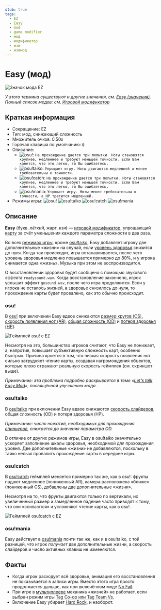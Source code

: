 ```yaml
---
stub: true
tags:
  - EZ
  - Easy
  - mod
  - game modifier
  - мод
  - модификатор
  - изи
  - изимод
---
```


# Easy (мод)

![Значок мода EZ](/wiki/shared/mods/EZ.png "Значок мода Easy (EZ)")

*У этого термина существуют и другие значения, см. [Easy (значения)](/wiki/Disambiguation/Easy).*\
*Полный список модов: см. [Игровой модификатор](/wiki/Gameplay/Game_modifier)*

## Краткая информация

- Сокращение: EZ
- Тип: мод, снижающий сложность
- Множитель очков: 0.50x
- Горячая клавиша по умолчанию: `Q`
- Описание:
  - ![][osu!]: `На прохождение дается три попытки. Ноты становятся крупнее, медленнее и требуют меньшей точности. Если Вам кажется, что это легко, то Вы ошибаетесь.`
  - ![][osu!taiko]: `Упрощает игру. Ноты двигаются медленней и менее требовательны к точности.`
  - ![][osu!catch]: `На прохождение дается три попытки. Ноты становятся крупнее, медленнее и требуют меньшей точности. Если Вам кажется, что это легко, то Вы ошибаетесь.`
  - ![][osu!mania]: `Упрощает игру. Ноты менее требовательны к точности, а HP тратится медленней.`
- Режимы игры: ![][osu!] ![][osu!taiko] ![][osu!catch] ![][osu!mania]

## Описание

**Easy** (букв. *лёгкий*, жарг. *изи*) — [игровой модификатор](/wiki/Gameplay/Game_modifier), упрощающий [карту](/wiki/Beatmap) за счёт уменьшения каждого параметра сложности в два раза.

Во всех [режимах игры](/wiki/Game_mode), кроме [osu!taiko](/wiki/Game_mode/osu!taiko), Easy добавляет игроку две дополнительные «жизни» на случай, если [уровень здоровья](/wiki/Client/Interface/Health_bar) снизится до нуля. Когда так происходит, игра останавливается, после чего уровень здоровья медленно повышается примерно до 80%, и у игрока снимается одна «жизнь». Музыка при этом не воспроизводится.

О восстановлении здоровья будет сообщено с помощью звукового эффекта `readysound.wav`. Когда восстановление закончено, игрок услышит эффект `gosound.wav`, после чего игра продолжится. Если у игрока не осталось жизней, а здоровье снизилось до нуля, то прохождение карты будет провалено, как это обычно происходит.

### osu!

В [osu!](/wiki/Game_mode/osu!) при включении Easy вдвое снижаются [размер кругов (CS)](/wiki/Client/Beatmap_editor/Song_Setup#circle-size), [скорость появления нот (AR)](/wiki/Beatmap/Approach_rate), [общая сложность (OD)](/wiki/Client/Beatmap_editor/Song_Setup#overall-difficulty) и [потеря здоровья (HP)](/wiki/Client/Beatmap_editor/Song_Setup#hp-drain-rate).

![Геймплей osu! с EZ](img/EZ-comparison-osu.jpg "Сравнение игрового процесса osu! до активации Easy (слева) и после (справа)")

Несмотря на это, большинство игроков считают, что Easy не понижает, а, напротив, повышает субъективную сложность карт, особенно быстрых. Причина кроется в том, что низкая скорость появления нот сильно затрудняет чтение карты, создавая нагромождения объектов, которые плохо отражают реальную скорость геймплея (см. скриншот выше).

*Примечание: эта проблема подробно раскрывается в теме «[Let's talk Easy Mod](https://osu.ppy.sh/community/forums/topics/56606)», посвящённой улучшению мода.*

### osu!taiko

В [osu!taiko](/wiki/Game_mode/osu!taiko) при включении Easy вдвое снижаются [скорость слайдеров](/wiki/Gameplay/Hit_object/Slider/Slider_velocity), общая сложность (OD) и потеря здоровья (HP).

*Примечание: число нажатий, необходимых для прохождения [спиннеров](/wiki/Gameplay/Hit_object/Spinner), снижается до значения параметра OD.*

В отличие от других режимов игры, Easy в osu!taiko значительно ускоряет заполнение шкалы здоровья, необходимой для прохождения уровня. Две дополнительные «жизни» не добавляются, поскольку в тайко нельзя провалить прохождение карты в середине игры.

### osu!catch

В [osu!catch](/wiki/Game_mode/osu!catch) геймплей меняется примерно так же, как в osu!: фрукты падают медленнее (пониженный AR), камера расположена «ближе» (пониженный CS), добавлены две дополнительные «жизни».

Несмотря на то, что фрукты двигаются только по вертикали, их увеличенный размер и замедленное падение часто приводят к тому, что они «слипаются» и усложняют чтение карты, как в osu!.

![Геймплей osu!catch с EZ](img/EZ-comparison-catch.jpg "Сравнение игрового процесса osu!catch до активации Easy (слева) и после (справа)")

### osu!mania

Easy действует в [osu!mania](/wiki/Game_mode/osu!mania) почти так же, как и в osu!taiko, с той разницей, что игрок *получает* две дополнительные жизни, а скорость слайдеров и число активных клавиш не изменяются.

## Факты

- Когда игрок расходует всё здоровье, анимация его восстановления не показывается в записи игры. Вместо этого игра просто продолжается дальше, как при включённом моде [No Fail](/wiki/Gameplay/Game_modifier/No_Fail).
- При игре в [мультиплеере](/wiki/Client/Interface/Multiplayer) механика «жизней» не работает, если выбран режим игры [Tag Co-op или Tag Team Vs.](/wiki/Client/Interface/Multiplayer#tag-coop-/-tag-team-vs)
- Включение Easy убирает [Hard Rock](/wiki/Gameplay/Game_modifier/Hard_Rock), и наоборот.

[osu!]: /wiki/shared/mode/osu.png "osu!"
[osu!taiko]: /wiki/shared/mode/taiko.png "osu!taiko"
[osu!catch]: /wiki/shared/mode/catch.png "osu!catch"
[osu!mania]: /wiki/shared/mode/mania.png "osu!mania"
